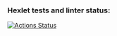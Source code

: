 ### Hexlet tests and linter status:
[![Actions Status](https://github.com/ILYA9090/frontend-project-44/workflows/hexlet-check/badge.svg)](https://github.com/ILYA9090/frontend-project-44/actions)
